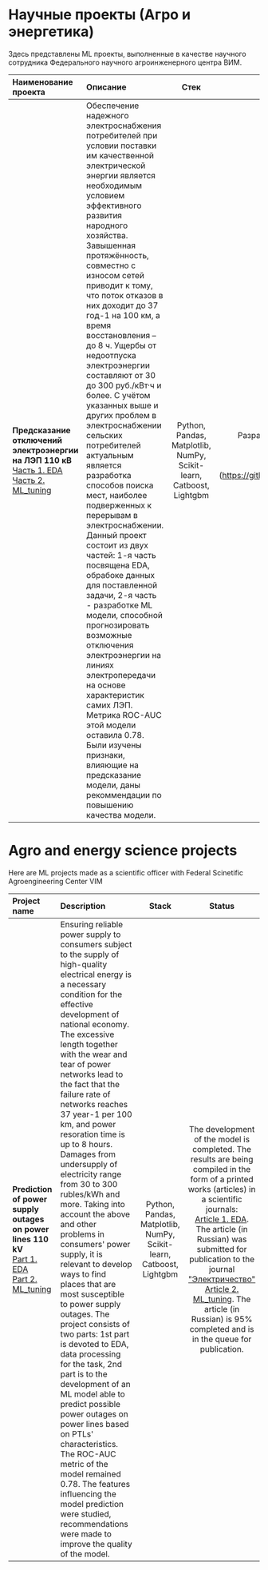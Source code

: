 # Научные проекты (Агро и энергетика)
Здесь представлены ML проекты, выполненные в качестве научного сотрудника Федерального научного агроинженерного центра ВИМ.

| Наименование проекта | Описание | Стек | Статус |
| :-------------------- | :--------------------- |:---------------------------:|:---------------------------:|
| **Предсказание отключений электроэнергии на ЛЭП 110 кВ** <br/> [Часть 1. EDA](https://github.com/VadZhen/Agro_and_energy_science_projects/blob/main/enery_outages/outages_MLmodel_1_Colab.ipynb) <br/>  [Часть 2. ML_tuning](https://github.com/VadZhen/Agro_and_energy_science_projects/blob/main/enery_outages/outages_MLmodel_2_Colab.ipynb) | Обеспечение надежного электроснабжения потребителей при условии поставки им качественной электрической энергии является необходимым условием эффективного развития народного хозяйства. Завышенная протяжённость, совместно с износом сетей приводит к тому, что поток отказов в них доходит до 37 год-1 на 100 км, а время восстановления – до 8 ч. Ущербы от недоотпуска электроэнергии составляют от 30 до 300 руб./кВт·ч и более. С учётом указанных выше и других проблем в электроснабжении сельских потребителей актуальным является разработка способов поиска мест, наиболее подверженных к перерывам в электроснабжении. Данный проект состоит из двух частей: 1-я часть посвящена EDA, обрабоке данных для поставленной задачи, 2-я часть - разработке ML модели, способной прогнозировать возможные отключения электроэнергии на линиях электропередачи на основе характеристик самих ЛЭП. Метрика ROC-AUC этой модели оставила 0.78. Были изучены признаки, влияющие на предсказание модели, даны рекоммендации по повышению качества модели. | Python, Pandas, Matplotlib, NumPy, Scikit-learn, Catboost, Lightgbm | Разработка модели закончена. Производится оформление результатов в виде печатных работ (статьи) в научные журналы: <br/> [Статья 1. EDA](https://github.com/VadZhen/Agro_and_energy_science_projects/blob/main/enery_outages/Article_1_EDA%20(preprint).pdf). Статья передана на публикацию в журнал ["Электричество"](https://etr1880.mpei.ru/index.php/electricity) <br/> [Статья 2. ML_tuning] (https://github.com/VadZhen/Agro_and_energy_science_projects/blob/main/enery_outages/Article_2_ML_tuning%20(draft).pdf)). Статья оформлена на 95%, в очереди на публикацию.





# Agro and energy science projects
Here are ML projects made as a scientific officer with Federal Scinetific Agroengineering Center VIM

|Project name | Description | Stack | Status |
| :-------------------- | :--------------------- |:--------------------------:|:---------------------------:|
| **Prediction of power supply outages on power lines 110 kV**<br/> [Part 1. EDA](https://github.com/VadZhen/Agro_and_energy_science_projects/blob/main/enery_outages/outages_MLmodel_1_Colab.ipynb)<br/> [Part 2. ML_tuning](https://github.com/VadZhen/Agro_and_energy_science_projects/blob/main/enery_outages/outages_MLmodel_2_Colab.ipynb) | Ensuring reliable power supply to consumers subject to the supply of high-quality electrical energy is a necessary condition for the effective development of national economy. The excessive length together with the wear and tear of power networks lead to the fact that the failure rate of networks reaches 37 year-1 per 100 km, and power resoration time is up to 8 hours. Damages from undersupply of electricity range from 30 to 300 rubles/kWh and more. Taking into account the above and other problems in consumers' power supply, it is relevant to develop ways to find places that are most susceptible to power supply outages. The project consists of two parts: 1st part is devoted to EDA, data processing for the task, 2nd part is to the development of an ML model able to predict possible power outages on power lines based on PTLs' characteristics. The ROC-AUC metric of the model remained 0.78. The features influencing the model prediction were studied, recommendations were made to improve the quality of the model. | Python, Pandas, Matplotlib, NumPy, Scikit-learn, Catboost, Lightgbm | The development of the model is completed. The results are being compiled in the form of a printed works (articles) in a scientific journals: <br/> [Article 1. EDA](https://github.com/VadZhen/Agro_and_energy_science_projects/blob/main/enery_outages/Article_1_EDA%20(preprint).pdf). The article (in Russian) was submitted for publication to the journal ["Электричество"](https://etr1880.mpei.ru/index.php/electricity)<br/> [Article 2. ML_tuning](https://github.com/VadZhen/Agro_and_energy_science_projects/blob/main/enery_outages/Article_2_ML_tuning%20(draft).pdf). The article (in Russian) is 95% completed and is in the queue for publication.
